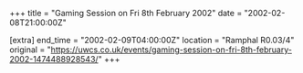 +++
title = "Gaming Session on Fri 8th February 2002"
date = "2002-02-08T21:00:00Z"

[extra]
end_time = "2002-02-09T04:00:00Z"
location = "Ramphal R0.03/4"
original = "https://uwcs.co.uk/events/gaming-session-on-fri-8th-february-2002-1474488928543/"
+++



